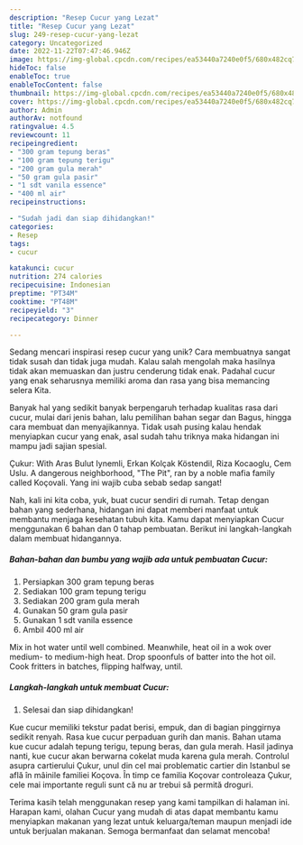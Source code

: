 ```yaml
---
description: "Resep Cucur yang Lezat"
title: "Resep Cucur yang Lezat"
slug: 249-resep-cucur-yang-lezat
category: Uncategorized
date: 2022-11-22T07:47:46.946Z
image: https://img-global.cpcdn.com/recipes/ea53440a7240e0f5/680x482cq70/cucur-foto-resep-utama.jpg
hideToc: false
enableToc: true
enableTocContent: false
thumbnail: https://img-global.cpcdn.com/recipes/ea53440a7240e0f5/680x482cq70/cucur-foto-resep-utama.jpg
cover: https://img-global.cpcdn.com/recipes/ea53440a7240e0f5/680x482cq70/cucur-foto-resep-utama.jpg
author: Admin
authorAv: notfound
ratingvalue: 4.5
reviewcount: 11
recipeingredient:
- "300 gram tepung beras"
- "100 gram tepung terigu"
- "200 gram gula merah"
- "50 gram gula pasir"
- "1 sdt vanila essence"
- "400 ml air"
recipeinstructions:

- "Sudah jadi dan siap dihidangkan!"
categories:
- Resep
tags:
- cucur

katakunci: cucur 
nutrition: 274 calories
recipecuisine: Indonesian
preptime: "PT34M"
cooktime: "PT48M"
recipeyield: "3"
recipecategory: Dinner

---
```





Sedang mencari inspirasi resep cucur yang unik? Cara membuatnya sangat tidak susah dan tidak juga mudah. Kalau salah mengolah maka hasilnya tidak akan memuaskan dan justru cenderung tidak enak. Padahal cucur yang enak seharusnya memiliki aroma dan rasa yang bisa memancing selera Kita.





Banyak hal yang sedikit banyak berpengaruh terhadap kualitas rasa dari cucur, mulai dari jenis bahan, lalu pemilihan bahan segar dan Bagus, hingga cara membuat dan menyajikannya. Tidak usah pusing kalau hendak menyiapkan cucur yang enak,      asal sudah tahu triknya maka hidangan ini mampu jadi sajian spesial.














Çukur: With Aras Bulut Iynemli, Erkan Kolçak Köstendil, Riza Kocaoglu, Cem Uslu. A dangerous neighborhood, &#34;The Pit&#34;, ran by a noble mafia family called Koçovali. Yang ini wajib cuba sebab sedap sangat!






Nah, kali ini kita coba, yuk, buat cucur sendiri di rumah. Tetap dengan bahan yang sederhana, hidangan ini dapat memberi manfaat untuk membantu menjaga kesehatan tubuh kita. Kamu dapat menyiapkan Cucur menggunakan 6 bahan dan 0 tahap pembuatan. Berikut ini langkah-langkah dalam membuat hidangannya.

<!--inarticleads1-->

##### Bahan-bahan dan bumbu yang wajib ada untuk pembuatan Cucur:

1. Persiapkan 300 gram tepung beras
1. Sediakan 100 gram tepung terigu
1. Sediakan 200 gram gula merah
1. Gunakan 50 gram gula pasir
1. Gunakan 1 sdt vanila essence
1. Ambil 400 ml air


Mix in hot water until well combined. Meanwhile, heat oil in a wok over medium- to medium-high heat. Drop spoonfuls of batter into the hot oil. Cook fritters in batches, flipping halfway, until. 

<!--inarticleads2-->

##### Langkah-langkah untuk membuat Cucur:


1. Selesai dan siap dihidangkan!

Kue cucur memiliki tekstur padat berisi, empuk, dan di bagian pinggirnya sedikit renyah. Rasa kue cucur perpaduan gurih dan manis. Bahan utama kue cucur adalah tepung terigu, tepung beras, dan gula merah. Hasil jadinya nanti, kue cucur akan berwarna cokelat muda karena gula merah. Controlul asupra cartierului Çukur, unul din cel mai problematic cartier din Istanbul se află în mâinile familiei Koçova. În timp ce familia Koçovar controleaza Çukur, cele mai importante reguli sunt că nu ar trebui să permită droguri. 

Terima kasih telah menggunakan resep yang kami tampilkan di halaman ini. Harapan kami, olahan Cucur yang mudah di atas dapat membantu kamu menyiapkan makanan yang lezat untuk keluarga/teman maupun menjadi ide untuk berjualan makanan. Semoga bermanfaat dan selamat mencoba!
